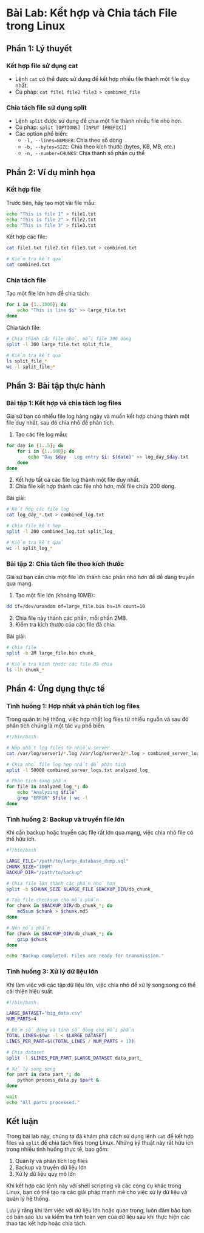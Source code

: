 # Bài Lab: Kết hợp và Chia tách File trong Linux

## Phần 1: Lý thuyết

### Kết hợp file sử dụng cat
- Lệnh `cat` có thể được sử dụng để kết hợp nhiều file thành một file duy nhất.
- Cú pháp: `cat file1 file2 file3 > combined_file`

### Chia tách file sử dụng split
- Lệnh `split` được sử dụng để chia một file thành nhiều file nhỏ hơn.
- Cú pháp: `split [OPTIONS] [INPUT [PREFIX]]`
- Các option phổ biến:
  - `-l, --lines=NUMBER`: Chia theo số dòng
  - `-b, --bytes=SIZE`: Chia theo kích thước (bytes, KB, MB, etc.)
  - `-n, --number=CHUNKS`: Chia thành số phần cụ thể

## Phần 2: Ví dụ minh họa

### Kết hợp file

Trước tiên, hãy tạo một vài file mẫu:

```bash
echo "This is file 1" > file1.txt
echo "This is file 2" > file2.txt
echo "This is file 3" > file3.txt
```

Kết hợp các file:

```bash
cat file1.txt file2.txt file3.txt > combined.txt

# Kiểm tra kết quả
cat combined.txt
```

### Chia tách file

Tạo một file lớn hơn để chia tách:

```bash
for i in {1..1000}; do
    echo "This is line $i" >> large_file.txt
done
```

Chia tách file:

```bash
# Chia thành các file nhỏ, mỗi file 300 dòng
split -l 300 large_file.txt split_file_

# Kiểm tra kết quả
ls split_file_*
wc -l split_file_*
```

## Phần 3: Bài tập thực hành

### Bài tập 1: Kết hợp và chia tách log files

Giả sử bạn có nhiều file log hàng ngày và muốn kết hợp chúng thành một file duy nhất, sau đó chia nhỏ để phân tích.

1. Tạo các file log mẫu:

```bash
for day in {1..5}; do
    for i in {1..100}; do
        echo "Day $day - Log entry $i: $(date)" >> log_day_$day.txt
    done
done
```

2. Kết hợp tất cả các file log thành một file duy nhất.
3. Chia file kết hợp thành các file nhỏ hơn, mỗi file chứa 200 dòng.

Bài giải:

```bash
# Kết hợp các file log
cat log_day_*.txt > combined_log.txt

# Chia file kết hợp
split -l 200 combined_log.txt split_log_

# Kiểm tra kết quả
wc -l split_log_*
```

### Bài tập 2: Chia tách file theo kích thước

Giả sử bạn cần chia một file lớn thành các phần nhỏ hơn để dễ dàng truyền qua mạng.

1. Tạo một file lớn (khoảng 10MB):

```bash
dd if=/dev/urandom of=large_file.bin bs=1M count=10
```

2. Chia file này thành các phần, mỗi phần 2MB.
3. Kiểm tra kích thước của các file đã chia.

Bài giải:

```bash
# Chia file
split -b 2M large_file.bin chunk_

# Kiểm tra kích thước các file đã chia
ls -lh chunk_*
```

## Phần 4: Ứng dụng thực tế

### Tình huống 1: Hợp nhất và phân tích log files

Trong quản trị hệ thống, việc hợp nhất log files từ nhiều nguồn và sau đó phân tích chúng là một tác vụ phổ biến.

```bash
#!/bin/bash

# Hợp nhất log files từ nhiều server
cat /var/log/server1/*.log /var/log/server2/*.log > combined_server_logs.txt

# Chia nhỏ file log hợp nhất để phân tích
split -l 50000 combined_server_logs.txt analyzed_log_

# Phân tích từng phần
for file in analyzed_log_*; do
    echo "Analyzing $file"
    grep "ERROR" $file | wc -l
done
```

### Tình huống 2: Backup và truyền file lớn

Khi cần backup hoặc truyền các file rất lớn qua mạng, việc chia nhỏ file có thể hữu ích.

```bash
#!/bin/bash

LARGE_FILE="/path/to/large_database_dump.sql"
CHUNK_SIZE="100M"
BACKUP_DIR="/path/to/backup"

# Chia file lớn thành các phần nhỏ hơn
split -b $CHUNK_SIZE $LARGE_FILE $BACKUP_DIR/db_chunk_

# Tạo file checksum cho mỗi phần
for chunk in $BACKUP_DIR/db_chunk_*; do
    md5sum $chunk > $chunk.md5
done

# Nén mỗi phần
for chunk in $BACKUP_DIR/db_chunk_*; do
    gzip $chunk
done

echo "Backup completed. Files are ready for transmission."
```

### Tình huống 3: Xử lý dữ liệu lớn

Khi làm việc với các tập dữ liệu lớn, việc chia nhỏ để xử lý song song có thể cải thiện hiệu suất.

```bash
#!/bin/bash

LARGE_DATASET="big_data.csv"
NUM_PARTS=4

# Đếm số dòng và tính số dòng cho mỗi phần
TOTAL_LINES=$(wc -l < $LARGE_DATASET)
LINES_PER_PART=$((TOTAL_LINES / NUM_PARTS + 1))

# Chia dataset
split -l $LINES_PER_PART $LARGE_DATASET data_part_

# Xử lý song song
for part in data_part_*; do
    python process_data.py $part &
done

wait
echo "All parts processed."
```

## Kết luận

Trong bài lab này, chúng ta đã khám phá cách sử dụng lệnh `cat` để kết hợp files và `split` để chia tách files trong Linux. Những kỹ thuật này rất hữu ích trong nhiều tình huống thực tế, bao gồm:

1. Quản lý và phân tích log files
2. Backup và truyền dữ liệu lớn
3. Xử lý dữ liệu quy mô lớn

Khi kết hợp các lệnh này với shell scripting và các công cụ khác trong Linux, bạn có thể tạo ra các giải pháp mạnh mẽ cho việc xử lý dữ liệu và quản lý hệ thống.

Lưu ý rằng khi làm việc với dữ liệu lớn hoặc quan trọng, luôn đảm bảo bạn có bản sao lưu và kiểm tra tính toàn vẹn của dữ liệu sau khi thực hiện các thao tác kết hợp hoặc chia tách.

